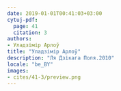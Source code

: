 ```yaml
---
date: 2019-01-01T00:41:03+03:00
cytuj-pdf:
  page: 41
  citation: 3
authors:
- Уладзімір Арлоў
title: "Уладзімір Арлоў"
description: "Ля Дзікага Поля.2010"
locale: "be_BY"
images:
- cites/41-3/preview.png
---
```

